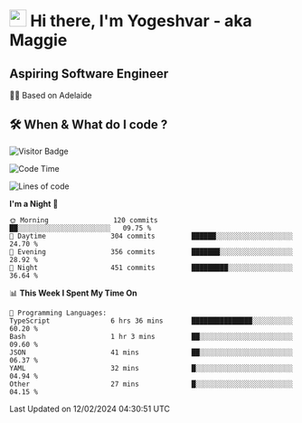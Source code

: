 <h1><img src="https://emojis.slackmojis.com/emojis/images/1531849430/4246/blob-sunglasses.gif?1531849430" width="30"/> Hi there, I'm Yogeshvar - aka Maggie</h1>

## Aspiring Software Engineer
🏂🏻  Based on Adelaide 

## 🛠 When & What do I code ?  

![Visitor Badge](https://visitor-badge.feriirawann.repl.co?username=yogeshvar&repo=yogeshvar&label=Visitors&style=plastic&color=%23457BFF&contentType=svg)

<!--START_SECTION:waka-->
![Code Time](http://img.shields.io/badge/Code%20Time-2%2C682%20hrs%2053%20mins-blue)

![Lines of code](https://img.shields.io/badge/From%20Hello%20World%20I%27ve%20Written-4.1%20million%20lines%20of%20code-blue)

**I'm a Night 🦉** 

```text
🌞 Morning                120 commits         ██░░░░░░░░░░░░░░░░░░░░░░░   09.75 % 
🌆 Daytime                304 commits         ██████░░░░░░░░░░░░░░░░░░░   24.70 % 
🌃 Evening                356 commits         ███████░░░░░░░░░░░░░░░░░░   28.92 % 
🌙 Night                  451 commits         █████████░░░░░░░░░░░░░░░░   36.64 % 
```


📊 **This Week I Spent My Time On** 

```text
💬 Programming Languages: 
TypeScript               6 hrs 36 mins       ███████████████░░░░░░░░░░   60.20 % 
Bash                     1 hr 3 mins         ██░░░░░░░░░░░░░░░░░░░░░░░   09.60 % 
JSON                     41 mins             ██░░░░░░░░░░░░░░░░░░░░░░░   06.37 % 
YAML                     32 mins             █░░░░░░░░░░░░░░░░░░░░░░░░   04.94 % 
Other                    27 mins             █░░░░░░░░░░░░░░░░░░░░░░░░   04.15 % 
```


 Last Updated on 12/02/2024 04:30:51 UTC
<!--END_SECTION:waka-->
